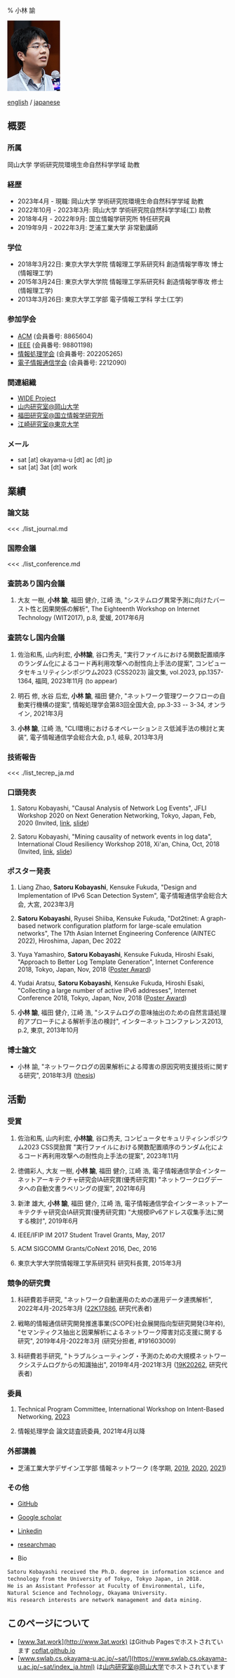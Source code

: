% 小林 諭

![](crw_speak_face.jpg)

[english](./index.html) / [japanese](./index_ja.html)

## 概要

### 所属
岡山大学 学術研究院環境生命自然科学学域
助教

### 経歴
- 2023年4月 - 現職: 岡山大学 学術研究院環境生命自然科学学域 助教
- 2022年10月 - 2023年3月: 岡山大学 学術研究院自然科学学域(工) 助教
- 2018年4月 - 2022年9月: 国立情報学研究所 特任研究員
- 2019年9月 - 2022年3月: 芝浦工業大学 非常勤講師

### 学位
- 2018年3月22日: 東京大学大学院 情報理工学系研究科 創造情報学専攻 博士(情報理工学)
- 2015年3月24日: 東京大学大学院 情報理工学系研究科 創造情報学専攻 修士(情報理工学)
- 2013年3月26日: 東京大学工学部 電子情報工学科 学士(工学)

### 参加学会
- [ACM](https://www.acm.org/) (会員番号: 8865604)
- [IEEE](https://www.ieee.org/) (会員番号: 98801198)
- [情報処理学会](https://www.ipsj.or.jp/) (会員番号: 202205265)
- [電子情報通信学会](https://www.ieice.org/jpn_r/) (会員番号: 2212090)

### 関連組織
- [WIDE Project](http://www.wide.ad.jp/index.html)
- [山内研究室@岡山大学](https://www.swlab.cs.okayama-u.ac.jp/lab/yamauchi/index-j.html)
- [福田研究室@国立情報学研究所](http://www.fukuda-lab.org/)
- [江崎研究室@東京大学](http://www.hongo.wide.ad.jp/)

### メール
- sat [at] okayama-u [dt] ac [dt] jp
- sat [at] 3at [dt] work

## 業績

<!-- 信学会: copyright表示の付いた出版社版を使うこと https://www.ieice.org/jpn/copyright/faq.html -->
<!-- IEEE: author accepted versionを使うこと -->
<!-- ACM: author accepted versionを使うこと -->

### 論文誌

<<< ./list_journal.md

### 国際会議

<<< ./list_conference.md

### 査読あり国内会議

1. 大友 一樹, __小林 諭__, 福田 健介, 江崎 浩, "システムログ異常予測に向けたバースト性と因果関係の解析", The Eighteenth Workshop on Internet Technology (WIT2017), p.8, 愛媛, 2017年6月

### 査読なし国内会議

1. 佐治和馬, 山内利宏, __小林諭__, 谷口秀夫, "実行ファイルにおける関数配置順序のランダム化によるコード再利用攻撃への耐性向上手法の提案", コンピュータセキュリティシンポジウム2023 (CSS2023) 論文集, vol.2023, pp.1357-1364, 福岡, 2023年11月 (to appear)

1. 明石 修, 水谷 后宏, __小林 諭__, 福田 健介, "ネットワーク管理ワークフローの自動実行機構の提案", 情報処理学会第83回全国大会, pp.3-33 -- 3-34, オンライン, 2021年3月

1. __小林 諭__, 江崎 浩, "CLI環境におけるオペレーションミス低減手法の検討と実装", 電子情報通信学会総合大会, p.1, 岐阜, 2013年3月

### 技術報告

<<< ./list_tecrep_ja.md


### 口頭発表

1. Satoru Kobayashi, "Causal Analysis of Network Log Events", JFLI Workshop 2020 on Next Generation Networking, Tokyo, Japan, Feb, 2020 (Invited, [link](https://tlab.hongo.wide.ad.jp/jfli-workshop-2020/), [slide](papers/jfli2020.pdf))

1. Satoru Kobayashi, "Mining causality of network events in log data", International Cloud Resiliency Workshop 2018, Xi'an, China, Oct, 2018 (Invited, [link](http://www.i2crw.org/), [slide](papers/crw2018.pdf))

### ポスター発表

1. Liang Zhao, __Satoru Kobayashi__, Kensuke Fukuda, "Design and Implementation of IPv6 Scan Detection System", 電子情報通信学会総合大会, 大宮, 2023年3月

1. __Satoru Kobayashi__, Ryusei Shiiba, Kensuke Fukuda, "Dot2tinet: A graph-based network configuration platform for large-scale emulation networks", The 17th Asian Internet Engineering Conference (AINTEC 2022), Hiroshima, Japan, Dec 2022

1. Yuya Yamashiro, __Satoru Kobayashi__, Kensuke Fukuda, Hiroshi Esaki, "Approach to Better Log Template Generation", Internet Conference 2018, Tokyo, Japan, Nov, 2018 ([Poster Award](https://www.internetconference.org/ic2018/program.html#award))

1. Yudai Aratsu, __Satoru Kobayashi__, Kensuke Fukuda, Hiroshi Esaki, "Collecting a large number of active IPv6 addresses", Internet Conference 2018, Tokyo, Japan, Nov, 2018 ([Poster Award](https://www.internetconference.org/ic2018/program.html#award))

1. __小林 諭__, 福田 健介, 江崎 浩, "システムログの意味抽出のための自然言語処理的アプローチによる解析手法の検討", インターネットコンファレンス2013, p.2, 東京, 2013年10月


### 博士論文

- 小林 諭, "ネットワークログの因果解析による障害の原因究明支援技術に関する研究", 2018年3月 ([thesis](papers/dthesis.pdf))


## 活動

### 受賞

1. 佐治和馬, 山内利宏, __小林諭__, 谷口秀夫, コンピュータセキュリティシンポジウム2023 CSS奨励賞 "実行ファイルにおける関数配置順序のランダム化によるコード再利用攻撃への耐性向上手法の提案", 2023年11月

1. 徳備彩人, 大友 一樹, __小林 諭__, 福田 健介, 江崎 浩, 電子情報通信学会インターネットアーキテクチャ研究会IA研究賞(優秀研究賞) "ネットワークログデータへの自動文書ラベリングの提案", 2021年6月

1. 新津 雄大, __小林 諭__, 福田 健介, 江崎 浩, 電子情報通信学会インターネットアーキテクチャ研究会IA研究賞(優秀研究賞) "大規模IPv6アドレス収集手法に関する検討", 2019年6月

1. IEEE/IFIP IM 2017 Student Travel Grants, May, 2017

1. ACM SIGCOMM Grants/CoNext 2016, Dec, 2016

1. 東京大学大学院情報理工学系研究科 研究科長賞, 2015年3月

### 競争的研究費

1. 科研費若手研究, "ネットワーク自動運用のための運用データ連携解析", 2022年4月-2025年3月 ([22K17886](https://kaken.nii.ac.jp/ja/grant/KAKENHI-PROJECT-22K17886/), 研究代表者)

1. 戦略的情報通信研究開発推進事業(SCOPE)社会展開指向型研究開発(3年枠), "セマンティクス抽出と因果解析によるネットワーク障害対応支援に関する研究", 2019年4月-2022年3月 (研究分担者, #191603009)

1. 科研費若手研究, "トラブルシューティング・予測のための大規模ネットワークシステムログからの知識抽出", 2019年4月-2021年3月 ([19K20262](https://kaken.nii.ac.jp/grant/KAKENHI-PROJECT-19K20262/), 研究代表者)

### 委員

1. Technical Program Committee, International Workshop on Intent-Based Networking, [2023](http://www.adda-association.org/win-2023/Committees.html)

1. 情報処理学会 論文誌査読委員, 2021年4月以降

### 外部講義

- 芝浦工業大学デザイン工学部 情報ネットワーク (冬学期, [2019](http://syllabus.sic.shibaura-it.ac.jp/syllabus/2019/dsn/115765.html.ja), [2020](http://syllabus.sic.shibaura-it.ac.jp/syllabus/2020/dsn/120860.html.ja), [2021](http://syllabus.sic.shibaura-it.ac.jp/syllabus/2021/dsn/126034.html.ja))

### その他

- [GitHub](https://github.com/cpflat)
- [Google scholar](https://scholar.google.co.jp/citations?user=9G_WRYEAAAAJ)
- [Linkedin](https://www.linkedin.com/in/sat-pub/)
- [researchmap](https://researchmap.jp/sat-pub/)

- Bio 
```
Satoru Kobayashi received the Ph.D. degree in information science and technology from the University of Tokyo, Tokyo Japan, in 2018.
He is an Assistant Professor at Fuculty of Environmental, Life, Natural Science and Technology, Okayama University.
His research interests are network management and data mining.
```

## このページについて

- [www.3at.work](http://www.3at.work) はGithub Pagesでホストされています [cpflat.github.io](https://cpflat.github.io)
- [www.swlab.cs.okayama-u.ac.jp/~sat/](https://www.swlab.cs.okayama-u.ac.jp/~sat/index_ja.html) は[山内研究室@岡山大学](https://www.swlab.cs.okayama-u.ac.jp/lab/yamauchi/index-j.html)でホストされています


